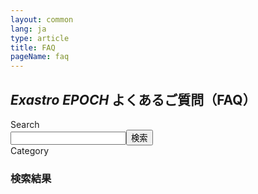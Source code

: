 ```yaml
---
layout: common
lang: ja
type: article
title: FAQ
pageName: faq
---
```

<section>
    <div class="sectionInner">
        <h2><em>Exastro EPOCH</em> よくあるご質問（FAQ）</h2>
        <div id="faqContent">
            <nav id="faqNavi">
                <div class="faqNaviTitle">Search</div>
                <div class="search-box"><input type="text" id="search-input"><button id="search-button" class="touch"><i class="fas fa-search"></i> 検索</button></div>
                <div class="faqNaviTitle">Category</div>
                <ul>
                </ul>
            </nav>
            <div id="faqList">
                <div class="loading"></div>
                <div id="search-result" class="faqItem">
                <h3>検索結果</h3>
                <ul></ul>
                </div>
            </div>
        </div>
    </div>
</section>
<script>
$(function(){
  var url = '{{ layout.suiteURL }}/asset/json/faq_ja.json';
  faqLoading( url );
});
</script>